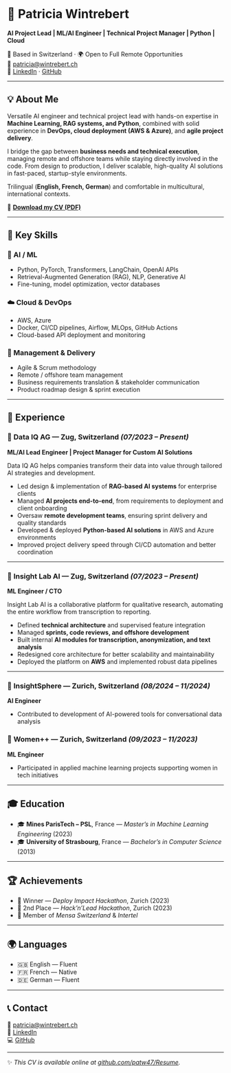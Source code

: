 # 👋 Patricia Wintrebert
**AI Project Lead | ML/AI Engineer | Technical Project Manager | Python | Cloud**

📍 Based in Switzerland · 🌍 Open to Full Remote Opportunities  
📧 patricia@wintrebert.ch  
🔗 [LinkedIn](https://linkedin.com/in/patriciawintrebert) · [GitHub](https://github.com/patw47)

---

## 💡 About Me
Versatile AI engineer and technical project lead with hands-on expertise in **Machine Learning, RAG systems, and Python**, combined with solid experience in **DevOps, cloud deployment (AWS & Azure)**, and **agile project delivery**.  

I bridge the gap between **business needs and technical execution**, managing remote and offshore teams while staying directly involved in the code. From design to production, I deliver scalable, high-quality AI solutions in fast-paced, startup-style environments.  

Trilingual (**English, French, German**) and comfortable in multicultural, international contexts.

📄 [**Download my CV (PDF)**](cv.pdf)

---

## 🚀 Key Skills
### 🧠 AI / ML
- Python, PyTorch, Transformers, LangChain, OpenAI APIs  
- Retrieval-Augmented Generation (RAG), NLP, Generative AI  
- Fine-tuning, model optimization, vector databases  

### ☁️ Cloud & DevOps
- AWS, Azure  
- Docker, CI/CD pipelines, Airflow, MLOps, GitHub Actions  
- Cloud-based API deployment and monitoring  

### 🧭 Management & Delivery
- Agile & Scrum methodology  
- Remote / offshore team management  
- Business requirements translation & stakeholder communication  
- Product roadmap design & sprint execution  

---

## 💼 Experience

### 🔹 **Data IQ AG** — Zug, Switzerland *(07/2023 – Present)*  
**ML/AI Lead Engineer | Project Manager for Custom AI Solutions**

Data IQ AG helps companies transform their data into value through tailored AI strategies and development.

- Led design & implementation of **RAG-based AI systems** for enterprise clients  
- Managed **AI projects end-to-end**, from requirements to deployment and client onboarding  
- Oversaw **remote development teams**, ensuring sprint delivery and quality standards  
- Developed & deployed **Python-based AI solutions** in AWS and Azure environments  
- Improved project delivery speed through CI/CD automation and better coordination  

---

### 🔹 **Insight Lab AI** — Zug, Switzerland *(07/2023 – Present)*  
**ML Engineer / CTO**

Insight Lab AI is a collaborative platform for qualitative research, automating the entire workflow from transcription to reporting.

- Defined **technical architecture** and supervised feature integration  
- Managed **sprints, code reviews, and offshore development**  
- Built internal **AI modules for transcription, anonymization, and text analysis**  
- Redesigned core architecture for better scalability and maintainability  
- Deployed the platform on **AWS** and implemented robust data pipelines  

---

### 🔹 **InsightSphere** — Zurich, Switzerland *(08/2024 – 11/2024)*  
**AI Engineer**  
- Contributed to development of AI-powered tools for conversational data analysis  

### 🔹 **Women++** — Zurich, Switzerland *(09/2023 – 11/2023)*  
**ML Engineer**  
- Participated in applied machine learning projects supporting women in tech initiatives  

---

## 🎓 Education
- 🎓 **Mines ParisTech – PSL**, France — *Master’s in Machine Learning Engineering* (2023)  
- 🎓 **University of Strasbourg**, France — *Bachelor’s in Computer Science* (2013)

---

## 🏆 Achievements
- 🥇 Winner — *Deploy Impact Hackathon*, Zurich (2023)  
- 🥈 2nd Place — *Hack’n’Lead Hackathon*, Zurich (2023)  
- 🧠 Member of *Mensa Switzerland* & *Intertel*  

---

## 🌍 Languages
- 🇬🇧 English — Fluent  
- 🇫🇷 French — Native  
- 🇩🇪 German — Fluent  

---

## 📞 Contact
📧 [patricia@wintrebert.ch](mailto:patricia@wintrebert.ch)  
🔗 [LinkedIn](https://linkedin.com/in/patriciawintrebert)  
💻 [GitHub](https://github.com/patw47)

---

✨ _This CV is available online at [github.com/patw47/Resume](https://github.com/patw47/Resume)._
